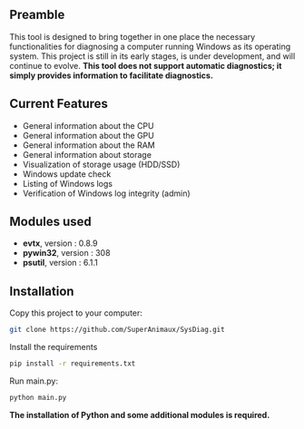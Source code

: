 ## Preamble  
This tool is designed to bring together in one place the necessary functionalities for diagnosing a computer running Windows as its operating system. This project is still in its early stages, is under development, and will continue to evolve. **This tool does not support automatic diagnostics; it simply provides information to facilitate diagnostics.**

## Current Features
* General information about the CPU
* General information about the GPU
* General information about the RAM
* General information about storage
* Visualization of storage usage (HDD/SSD)
* Windows update check
* Listing of Windows logs
* Verification of Windows log integrity (admin)

## Modules used

* **evtx**, version : 0.8.9
* **pywin32**, version : 308
* **psutil**, version : 6.1.1

## Installation  

Copy this project to your computer:

```bash
git clone https://github.com/SuperAnimaux/SysDiag.git
```

Install the requirements

```bash
pip install -r requirements.txt
```

Run main.py:

```bash
python main.py
```

**The installation of Python and some additional modules is required.**

